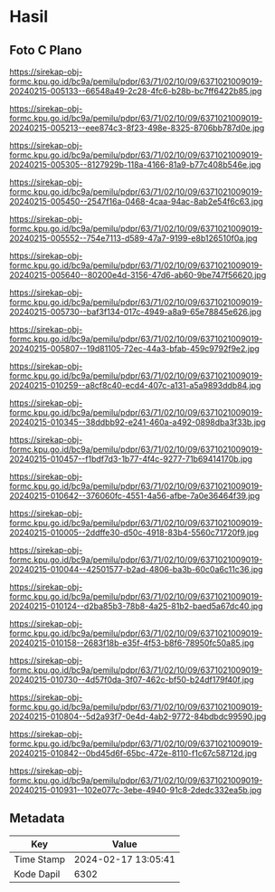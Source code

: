 # Hasil

## Foto C Plano

https://sirekap-obj-formc.kpu.go.id/bc9a/pemilu/pdpr/63/71/02/10/09/6371021009019-20240215-005133--66548a49-2c28-4fc6-b28b-bc7ff6422b85.jpg

https://sirekap-obj-formc.kpu.go.id/bc9a/pemilu/pdpr/63/71/02/10/09/6371021009019-20240215-005213--eee874c3-8f23-498e-8325-8706bb787d0e.jpg

https://sirekap-obj-formc.kpu.go.id/bc9a/pemilu/pdpr/63/71/02/10/09/6371021009019-20240215-005305--8127929b-118a-4166-81a9-b77c408b546e.jpg

https://sirekap-obj-formc.kpu.go.id/bc9a/pemilu/pdpr/63/71/02/10/09/6371021009019-20240215-005450--2547f16a-0468-4caa-94ac-8ab2e54f6c63.jpg

https://sirekap-obj-formc.kpu.go.id/bc9a/pemilu/pdpr/63/71/02/10/09/6371021009019-20240215-005552--754e7113-d589-47a7-9199-e8b126510f0a.jpg

https://sirekap-obj-formc.kpu.go.id/bc9a/pemilu/pdpr/63/71/02/10/09/6371021009019-20240215-005640--80200e4d-3156-47d6-ab60-9be747f56620.jpg

https://sirekap-obj-formc.kpu.go.id/bc9a/pemilu/pdpr/63/71/02/10/09/6371021009019-20240215-005730--baf3f134-017c-4949-a8a9-65e78845e626.jpg

https://sirekap-obj-formc.kpu.go.id/bc9a/pemilu/pdpr/63/71/02/10/09/6371021009019-20240215-005807--19d81105-72ec-44a3-bfab-459c9792f9e2.jpg

https://sirekap-obj-formc.kpu.go.id/bc9a/pemilu/pdpr/63/71/02/10/09/6371021009019-20240215-010259--a8cf8c40-ecd4-407c-a131-a5a9893ddb84.jpg

https://sirekap-obj-formc.kpu.go.id/bc9a/pemilu/pdpr/63/71/02/10/09/6371021009019-20240215-010345--38ddbb92-e241-460a-a492-0898dba3f33b.jpg

https://sirekap-obj-formc.kpu.go.id/bc9a/pemilu/pdpr/63/71/02/10/09/6371021009019-20240215-010457--f1bdf7d3-1b77-4f4c-9277-71b69414170b.jpg

https://sirekap-obj-formc.kpu.go.id/bc9a/pemilu/pdpr/63/71/02/10/09/6371021009019-20240215-010642--376060fc-4551-4a56-afbe-7a0e36464f39.jpg

https://sirekap-obj-formc.kpu.go.id/bc9a/pemilu/pdpr/63/71/02/10/09/6371021009019-20240215-010005--2ddffe30-d50c-4918-83b4-5560c71720f9.jpg

https://sirekap-obj-formc.kpu.go.id/bc9a/pemilu/pdpr/63/71/02/10/09/6371021009019-20240215-010044--42501577-b2ad-4806-ba3b-60c0a6c11c36.jpg

https://sirekap-obj-formc.kpu.go.id/bc9a/pemilu/pdpr/63/71/02/10/09/6371021009019-20240215-010124--d2ba85b3-78b8-4a25-81b2-baed5a67dc40.jpg

https://sirekap-obj-formc.kpu.go.id/bc9a/pemilu/pdpr/63/71/02/10/09/6371021009019-20240215-010158--2683f18b-e35f-4f53-b8f6-78950fc50a85.jpg

https://sirekap-obj-formc.kpu.go.id/bc9a/pemilu/pdpr/63/71/02/10/09/6371021009019-20240215-010730--4d57f0da-3f07-462c-bf50-b24df179f40f.jpg

https://sirekap-obj-formc.kpu.go.id/bc9a/pemilu/pdpr/63/71/02/10/09/6371021009019-20240215-010804--5d2a93f7-0e4d-4ab2-9772-84bdbdc99590.jpg

https://sirekap-obj-formc.kpu.go.id/bc9a/pemilu/pdpr/63/71/02/10/09/6371021009019-20240215-010842--0bd45d6f-65bc-472e-8110-f1c67c58712d.jpg

https://sirekap-obj-formc.kpu.go.id/bc9a/pemilu/pdpr/63/71/02/10/09/6371021009019-20240215-010931--102e077c-3ebe-4940-91c8-2dedc332ea5b.jpg


## Metadata

| Key        | Value               |
| ---------- | ------------------- |
| Time Stamp | 2024-02-17 13:05:41 |
| Kode Dapil | 6302                |



